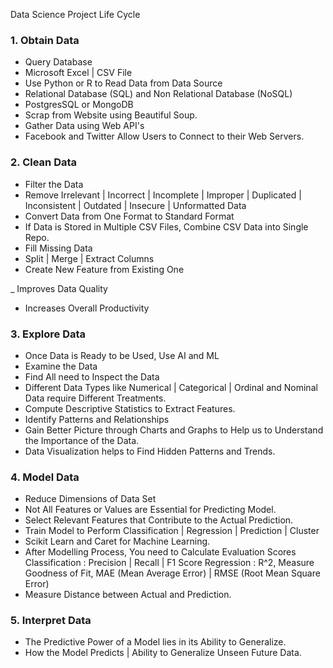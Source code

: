 Data Science Project Life Cycle

### 1. Obtain Data 
- Query Database
- Microsoft Excel | CSV File
- Use Python or R to Read Data from Data Source
- Relational Database (SQL) and Non Relational Database (NoSQL)
- PostgresSQL or MongoDB
- Scrap from Website using Beautiful Soup. 
- Gather Data using Web API's
- Facebook and Twitter Allow Users to Connect to their Web Servers.

### 2. Clean Data
- Filter the Data
- Remove Irrelevant | Incorrect | Incomplete | Improper | Duplicated | Inconsistent | Outdated | Insecure | Unformatted Data
- Convert Data from One Format to Standard Format
- If Data is Stored in Multiple CSV Files, Combine CSV Data into Single Repo.
- Fill Missing Data 
- Split | Merge | Extract Columns 
- Create New Feature from Existing One

_ Improves Data Quality
- Increases Overall Productivity



### 3. Explore Data
- Once Data is Ready to be Used, Use AI and ML
- Examine the Data
- Find All need to Inspect the Data 
- Different Data Types like Numerical | Categorical | Ordinal and Nominal Data require Different Treatments.
- Compute Descriptive Statistics to Extract Features.
- Identify Patterns and Relationships
- Gain Better Picture through Charts and Graphs to Help us to Understand the Importance of the Data.
- Data Visualization helps to Find Hidden Patterns and Trends.

### 4. Model Data
- Reduce Dimensions of Data Set
- Not All Features or Values are Essential for Predicting Model.
- Select Relevant Features that Contribute to the Actual Prediction.
- Train Model to Perform Classification | Regression | Prediction | Cluster 
- Scikit Learn and Caret for Machine Learning.
- After Modelling Process, You need to Calculate Evaluation Scores
Classification : Precision | Recall | F1 Score
Regression : R^2, Measure Goodness of Fit, MAE (Mean Average Error) | RMSE (Root Mean Square Error)
- Measure Distance between Actual and Prediction.

### 5. Interpret Data
- The Predictive Power of a Model lies in its Ability to Generalize.
- How the Model Predicts | Ability to Generalize Unseen Future Data.

